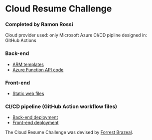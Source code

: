 # Cloud Resume Challenge

### Completed by Ramon Rossi

Cloud provider used: only Microsoft Azure
CI/CD pipline designed in: GitHub Actions

### Back-end

- [ARM templates](https://github.com/daraymonsta/resume-challenge-public/tree/main/back-end/arm-templates)
- [Azure Function API code](https://github.com/daraymonsta/resume-challenge-public/tree/main/back-end/func-app-visitor-api)

### Front-end

- [Static web files](https://github.com/daraymonsta/resume-challenge-public/tree/main/front-end)

### CI/CD pipeline (GitHub Action workflow files)

- [Back-end deployment](https://github.com/daraymonsta/resume-challenge-public/blob/main/.github/workflows/back-deploy.yml)
- [Front-end deployment](https://github.com/daraymonsta/resume-challenge-public/blob/main/.github/workflows/front-deploy.yml)

The Cloud Resume Challenge was devised by [Forrest Brazeal](https://cloudresumechallenge.dev/instructions/).
